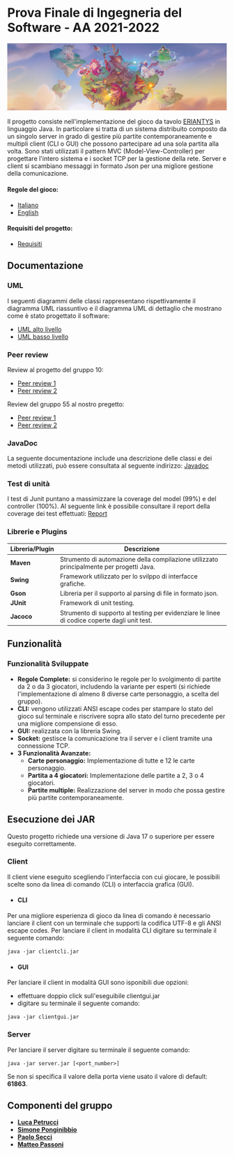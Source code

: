 # Prova Finale di Ingegneria del Software - AA 2021-2022
![alt text](src/main/resources/Eriantys.jpg)

Il progetto consiste nell'implementazione del gioco da tavolo [ERIANTYS](http://www.craniocreations.it/prodotto/eriantys/) in linguaggio Java. In particolare si tratta di un sistema distribuito composto da un singolo server in grado di gestire più partite contemporaneamente e multipli client (CLI o GUI) che possono partecipare ad una sola partita alla volta. Sono stati utilizzati il pattern MVC (Model-View-Controller) per progettare l'intero sistema e i socket TCP per la gestione della rete. Server e client si scambiano messaggi in formato Json per una migliore gestione della comunicazione.

#### Regole del gioco:
- [Italiano](src/main/resources/documents/eriantys_regole.pdf)
- [English](src/main/resources/documents/eriantys_rules.pdf)

#### Requisiti del progetto:
- [Requisiti](src/main/resources/documents/requirements.pdf)

## Documentazione

### UML
I seguenti diagrammi delle classi rappresentano rispettivamente il diagramma UML riassuntivo e il diagramma UML di dettaglio che mostrano come è stato progettato il software:
- [UML alto livello](deliverables/uml_high_level)
- [UML basso livello](deliverables/uml_low_level)

### Peer review
Review al progetto del gruppo 10:
- [Peer review 1](peer_review/review1.pdf)
- [Peer review 2](peer_review/review2.pdf)

Review del gruppo 55 al nostro pregetto:
- [Peer review 1](peer_review/ReviewGC65.pdf)
- [Peer review 2](peer_review/ReviewGC65_Connessione.pdf)

### JavaDoc
La seguente documentazione include una descrizione delle classi e dei metodi utilizzati, può essere consultata al seguente indirizzo: [Javadoc](deliverables/javadoc)

### Test di unità
I test di Junit puntano a massimizzare la coverage del model (99%) e del controller (100%). Al seguente link è possibile consultare il report della coverage dei test effettuati: [Report](deliverables/report)

### Librerie e Plugins
|Libreria/Plugin|Descrizione|
|---------------|-----------|
|__Maven__|Strumento di automazione della compilazione utilizzato principalmente per progetti Java.|
|__Swing__|Framework utilizzato per lo svilppo di interfacce grafiche.|
|__Gson__|Libreria per il supporto al parsing di file in formato json.|
|__JUnit__|Framework di unit testing.|
|__Jacoco__|Strumento di supporto al testing per evidenziare le linee di codice coperte dagli unit test.|

## Funzionalità

### Funzionalità Sviluppate
- __Regole Complete:__ si considerino le regole per lo svolgimento di partite da 2 o da 3 giocatori,
includendo la variante per esperti (si richiede l'implementazione di almeno 8 diverse carte personaggio,
a scelta del gruppo).
- __CLI:__ vengono utilizzati ANSI escape codes per stampare lo stato del gioco sul terminale e riscrivere sopra allo stato del turno precedente per una migliore compensione di esso.
- __GUI:__ realizzata con la libreria Swing.
- __Socket:__ gestisce la comunicazione tra il server e i client tramite una connessione TCP.
- __3 Funzionalità Avanzate:__
    - __Carte personaggio:__ Implementazione di tutte e 12 le carte personaggio.
    - __Partita a 4 giocatori:__ Implementazione delle partite a 2, 3 o 4 giocatori.
    - __Partite multiple:__ Realizzazione del server in modo che possa gestire più partite contemporaneamente.

## Esecuzione dei JAR
Questo progetto richiede una versione di Java 17 o superiore per essere eseguito correttamente.

### Client
Il client viene eseguito scegliendo l'interfaccia con cui giocare, le possibili scelte sono da linea di comando (CLI) o interfaccia grafica (GUI).

- #### CLI
Per una migliore esperienza di gioco da linea di comando è necessario lanciare il client con un terminale che supporti la codifica UTF-8 e gli ANSI escape codes. Per lanciare il client in modalità CLI digitare su terminale il seguente comando:
```
java -jar clientcli.jar
```

- #### GUI
Per lanciare il client in modalità GUI sono isponibili due opzioni:
- effettuare doppio click sull'eseguibile clientgui.jar
- digitare su terminale il seguente comando:
```
java -jar clientgui.jar
```

### Server
Per lanciare il server digitare su terminale il seguente comando:
```
java -jar server.jar [<port_number>]
```
Se non si specifica il valore della porta viene usato il valore di default: __61863__.

## Componenti del gruppo
- [__Luca Petrucci__](https://github.com/l-pt)
- [__Simone Ponginibbio__](https://github.com/simonepongi)
- [__Paolo Secci__](https://github.com/paolosecci)
- [__Matteo Passoni__](https://github.com/matteopassoni)
